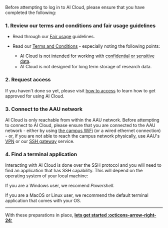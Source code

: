 Before attempting to log in to AI Cloud, please ensure that you have completed the following:

### 1. Review our terms and conditions and fair usage guidelines

  - Read through our [Fair usage](/ai-cloud/fair-usage/) guidelines.
  - Read our [Terms and Conditions](/ai-cloud/terms-and-conditions/) - especially noting the following points:
  
    - AI Cloud is not intended for working with [confidential or sensitive data](https://www.security.aau.dk/data-classification/the-four-data-types-at-aau).
    - AI Cloud is not designed for long term storage of research data.


### 2. Request access

If you haven't done so yet, please visit [how to access](/ai-cloud/how-to-access/) to learn how to get approved for using AI Cloud.

### 3. Connect to the AAU network

AI Cloud is only reachable from within the AAU network. Before attempting to connect to AI Cloud, please ensure that you are connected to the AAU network - either by using [the campus WiFi](https://www.en.its.aau.dk/instructions/wi-fi) (or a wired ethernet connection) - or, if you are not able to reach the campus network physically, use AAU's [VPN](https://www.en.its.aau.dk/instructions/vpn) or our [SSH gateway](https://www.en.its.aau.dk/instructions/ssh) service.

### 4. Find a terminal application

Interacting with AI Cloud is done over the SSH protocol and you will need to find an application that has SSH capability. This will depend on the operating system of your local machine:

If you are a Windows user, we recomend *Powershell*.

If you are a MacOS or Linux user, we recommend the default terminal application that comes with your OS.

<hr>

With these preparations in place, [**lets get started :octicons-arrow-right-24:**](login.md)
